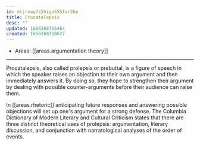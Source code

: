 ```yaml
---
id: mljrxwq7z5higok55far2bp
title: Procatalepsis
desc: ""
updated: 1656268755464
created: 1656268730627
---
```


- Areas: [[areas.argumentation theory]]

---

Procatalepsis, also called prolepsis or prebuttal, is a figure of speech in which the speaker raises an objection to their own argument and then immediately answers it. By doing so, they hope to strengthen their argument by dealing with possible counter-arguments before their audience can raise them.

In [[areas.rhetoric]] anticipating future responses and answering possible objections will set up one's argument for a strong defense. The Columbia Dictionary of Modern Literary and Cultural Criticism states that there are three distinct theoretical uses of prolepsis: argumentation, literary discussion, and conjunction with narratological analyses of the order of events.
